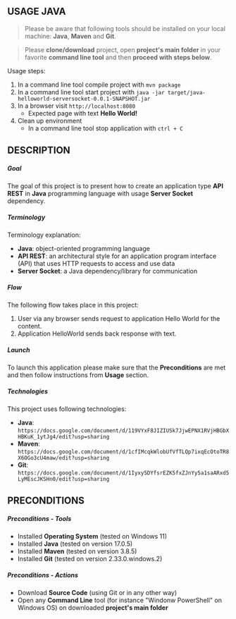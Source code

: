USAGE JAVA
----------

> Please be aware that following tools should be installed on your local machine: **Java**, **Maven** and **Git**. 

> Please **clone/download** project, open **project's main folder** in your favorite **command line tool** and then **proceed with steps below**. 

Usage steps:
1. In a command line tool compile project with `mvn package`
1. In a command line tool start project with `java -jar target/java-helloworld-serversocket-0.0.1-SNAPSHOT.jar`
1. In a browser visit `http://localhost:8080`
   * Expected page with text **Hello World!**
1. Clean up environment 
     * In a command line tool stop application with `ctrl + C`


DESCRIPTION
-----------

##### Goal
The goal of this project is to present how to create an application type **API REST** in **Java** programming language with usage **Server Socket** dependency.

##### Terminology
Terminology explanation:
* **Java**: object-oriented programming language
* **API REST**: an architectural style for an application program interface (API) that uses HTTP requests to access and use data
* **Server Socket**: a Java dependency/library for communication 

##### Flow
The following flow takes place in this project:
1. User via any browser sends request to application Hello World for the content.
1. Application HelloWorld sends back response with text.

##### Launch
To launch this application please make sure that the **Preconditions** are met and then follow instructions from **Usage** section.

##### Technologies
This project uses following technologies:
* **Java**: `https://docs.google.com/document/d/119VYxF8JIZIUSk7JjwEPNX1RVjHBGbXHBKuK_1ytJg4/edit?usp=sharing`
* **Maven**: `https://docs.google.com/document/d/1cfIMcqkWlobUfVfTLQp7ixqEcOtoTR8X6OGo3cU4maw/edit?usp=sharing`
* **Git**: `https://docs.google.com/document/d/1Iyxy5DYfsrEZK5fxZJnYy5a1saARxd5LyMEscJKSHn0/edit?usp=sharing`


PRECONDITIONS
-------------

##### Preconditions - Tools
* Installed **Operating System** (tested on Windows 11)
* Installed **Java** (tested on version 17.0.5)
* Installed **Maven** (tested on version 3.8.5)
* Installed **Git** (tested on version 2.33.0.windows.2)

##### Preconditions - Actions
* Download **Source Code** (using Git or in any other way) 
* Open any **Command Line** tool (for instance "Windonw PowerShell" on Windows OS) on downloaded **project's main folder**